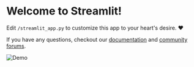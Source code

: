# Welcome to Streamlit!

Edit `/streamlit_app.py` to customize this app to your heart's desire. :heart:

If you have any questions, checkout our [documentation](https://docs.streamlit.io) and [community
forums](https://discuss.streamlit.io).

![Demo](https://drive.google.com/file/d/12TnI9QVpC_JWEoZb-AVJ5IdQiAFE4q0E/view?usp=sharing)
